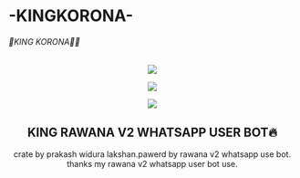 # -KINGKORONA-
<h6>🤺KING KORONA🤺🔥</h6>
<div align="center">		
<img src= "https://camo.githubusercontent.com/71b837571c48af3aa60a73dbc9d5936aa359d78efbfa8a6743cbbbc16b80ef4d/68747470733a2f2f63646e2e646973636f72646170702e636f6d2f6174746163686d656e74732f3830353930323039333930363630383138362f3830353931333937323533353539303932322f74656e6f722e676966"/>
</p>
<div align="center">
<div align="center">		
<img src= "https://te.legra.ph/file/8b3968006c324b90b9ae4.jpg"/>
</p>
<div align="center">
<div align="center">		
<img src= "https://camo.githubusercontent.com/71b837571c48af3aa60a73dbc9d5936aa359d78efbfa8a6743cbbbc16b80ef4d/68747470733a2f2f63646e2e646973636f72646170702e636f6d2f6174746163686d656e74732f3830353930323039333930363630383138362f3830353931333937323533353539303932322f74656e6f722e676966"/>
</p>
<div align="center">
<h2>KING RAWANA V2 WHATSAPP USER BOT🔥</h2>


crate by prakash widura lakshan.pawerd by rawana v2 whatsapp use bot. thanks my rawana v2 whatsapp user bot use.
